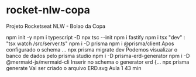# rocket-nlw-copa
Projeto Rocketseat NLW - Bolao da Copa

npm init -y
npm i typescript -D
npx tsc --init
npm i fastify
npm i tsx
"dev" : "tsx watch /src/server.ts"
npm i -D prisma
npm i @prisma/client
Apos configurado o schema ... npx prisma migrate dev
Podemos visualizar o banco de dados pelo prisma studio
npm i -D prisma-erd-generator
npm i -D @mermaid-js/mermaid-cli
Inserir no schema o generator erd {...
npx prisma generate
Vai ser criado o arquivo ERD.svg
Aula 1 43 min